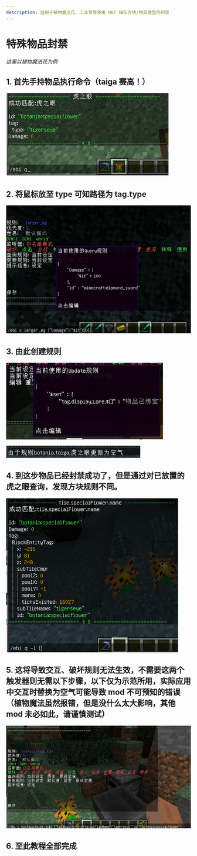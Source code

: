```yaml
---
description: 适用于植物魔法花、工业等等使用 NBT 储存方块/物品类型的封禁
---
```


# 特殊物品封禁

_这里以植物魔法花为例_

## 1. 首先手持物品执行命令（taiga 赛高！）

![/ebi q](../../../.gitbook/assets/image%20%2810%29.png)

## 2. 将鼠标放至 type 可知路径为 tag.type

![/ebi q {&quot;tag.type&quot;:&quot;tigerseye&quot;}](../../../.gitbook/assets/image%20%287%29.png)

## 3. 由此创建规则

![/ebi c botania.taiga {&quot;tag.type&quot;:&quot;tigerseye&quot;}](../../../.gitbook/assets/image%20%285%29.png)

![](../../../.gitbook/assets/image%20%2812%29.png)

## 4. 到这步物品已经封禁成功了，但是通过对已放置的虎之眼查询，发现方块规则不同。

![/ebi q -l {}](../../../.gitbook/assets/image%20%2817%29.png)

## 5. 这将导致交互、破坏规则无法生效，不需要这两个触发器则无需以下步骤，以下仅为示范所用，实际应用中交互时替换为空气可能导致 mod 不可预知的错误（植物魔法虽然报错，但是没什么太大影响，其他 mod 未必如此，请谨慎测试）

 

![/ebi c bontaia.taiga\_tile {&quot;tag.BlockEntityTag.subTileName&quot;:&quot;tigerseye&quot;,&quot;id&quot;:&quot;botania:specialflower&quot;}](../../../.gitbook/assets/image%20%2818%29.png)

## 6. 至此教程全部完成

